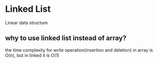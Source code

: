 # Linked List
Linear data structure


## why to use linked list instead of array?
the time complexity for write operation(insertion and deletion) in array is O(n), but in linked it is O(1)